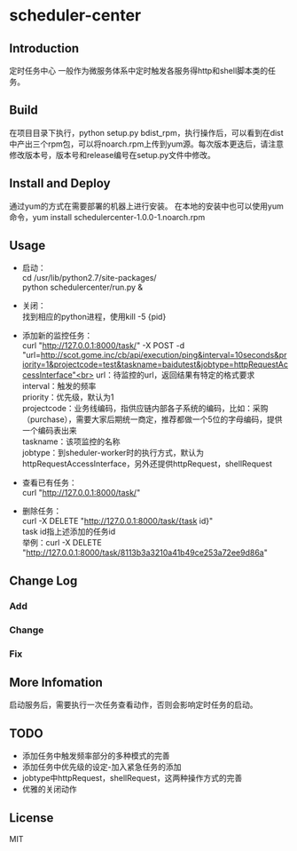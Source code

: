 # scheduler-center

## Introduction
定时任务中心
一般作为微服务体系中定时触发各服务得http和shell脚本类的任务。

## Build
在项目目录下执行，python setup.py bdist_rpm，执行操作后，可以看到在dist中产出三个rpm包，可以将noarch.rpm上传到yum源。每次版本更迭后，请注意修改版本号，版本号和release编号在setup.py文件中修改。
## Install and Deploy
通过yum的方式在需要部署的机器上进行安装。
在本地的安装中也可以使用yum命令，yum install schedulercenter-1.0.0-1.noarch.rpm
## Usage
* 启动：<br>
cd /usr/lib/python2.7/site-packages/ <br>
python schedulercenter/run.py &

* 关闭：<br>
找到相应的python进程，使用kill -5 {pid}

* 添加新的监控任务：<br>
curl "http://127.0.0.1:8000/task/" -X POST -d "url=http://scot.gome.inc/cb/api/execution/ping&interval=10seconds&priority=1&projectcode=test&taskname=baidutest&jobtype=httpRequestAccessInterface"<br>
url：待监控的url，返回结果有特定的格式要求<br>
interval：触发的频率<br>
priority：优先级，默认为1<br>
projectcode：业务线编码，指供应链内部各子系统的编码，比如：采购（purchase），需要大家后期统一商定，推荐都做一个5位的字母编码，提供一个编码表出来<br>
taskname：该项监控的名称<br>
jobtype：到sheduler-worker时的执行方式，默认为httpRequestAccessInterface，另外还提供httpRequest，shellRequest<br>

* 查看已有任务：<br>
curl "http://127.0.0.1:8000/task/"

* 删除任务：<br>
curl -X DELETE "http://127.0.0.1:8000/task/{task id}"<br>
task id指上述添加的任务id<br>
举例：curl -X DELETE "http://127.0.0.1:8000/task/8113b3a3210a41b49ce253a72ee9d86a"
## Change Log
### Add

### Change

### Fix

## More Infomation
启动服务后，需要执行一次任务查看动作，否则会影响定时任务的启动。
## TODO
* 添加任务中触发频率部分的多种模式的完善
* 添加任务中优先级的设定-加入紧急任务的添加
* jobtype中httpRequest，shellRequest，这两种操作方式的完善
* 优雅的关闭动作

## License
MIT
